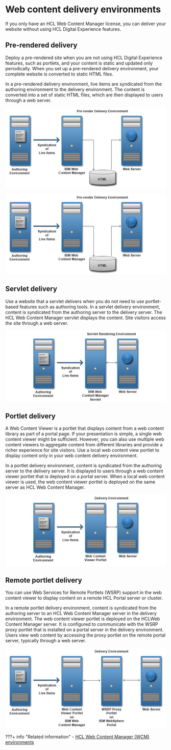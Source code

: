 # Web content delivery environments

If you only have an HCL Web Content Manager license, you can deliver your website without using HCL Digital Experience features.

## Pre-rendered delivery

Deploy a pre-rendered site when you are not using HCL Digital Experience features, such as portlets, and your content is static and updated only periodically. When you set up a pre-rendered delivery environment, your complete website is converted to static HTML files.

In a pre-rendered delivery environment, live items are syndicated from the authoring environment to the delivery environment. The content is converted into a set of static HTML files, which are then displayed to users through a web server.

![](../../../../images/wcm_prerendering.jpg)

![Pre-render delivery environment](../../../../images/wcm_prerendering.jpg)

## Servlet delivery

Use a website that a servlet delivers when you do not need to use portlet-based features such as authoring tools. In a servlet delivery environment, content is syndicated from the authoring server to the delivery server. The HCL Web Content Manager servlet displays the content. Site visitors access the site through a web server.

![Servlet rendering environment](../../../../images/wcm_servlet_rendering.jpg)

## Portlet delivery

A Web Content Viewer is a portlet that displays content from a web content library as part of a portal page. If your presentation is simple, a single web content viewer might be sufficient. However, you can also use multiple web content viewers to aggregate content from different libraries and provide a richer experience for site visitors. Use a local web content view portlet to display content only in your web content delivery environment.

In a portlet delivery environment, content is syndicated from the authoring server to the delivery server. It is displayed to users through a web content viewer portlet that is deployed on a portal server. When a local web content viewer is used, the web content viewer portlet is deployed on the same server as HCL Web Content Manager.

![Portlet rendering environment](../../../../images/wcm_portlet_rendering.jpg)

## Remote portlet delivery

You can use Web Services for Remote Portlets (WSRP) support in the web content viewer to display content on a remote HCL Portal server or cluster.

In a remote portlet delivery environment, content is syndicated from the authoring server to an HCL Web Content Manager server in the delivery environment. The web content viewer portlet is deployed on the HCLWeb Content Manager server. It is configured to communicate with the WSRP proxy portlet that is installed on a portal server in the delivery environment. Users view web content by accessing the proxy portlet on the remote portal server, typically through a web server.

![Remote portlet delivery environment](../../../../images/wcm_remote_rendering.jpg)



???+ info "Related information"
    - [HCL Web Content Manager \(WCM\) environments](../wcm_env/index.md)

